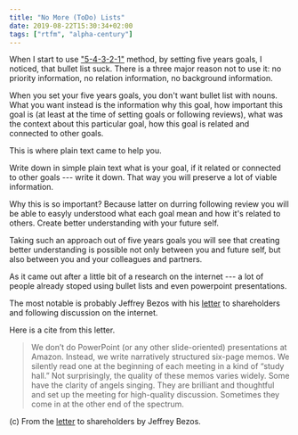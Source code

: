 ```yaml
---
title: "No More (ToDo) Lists"
date: 2019-08-22T15:30:34+02:00
tags: ["rtfm", "alpha-century"]
---
```


When I start to use ["5-4-3-2-1"][54321] method, by setting five years goals, I noticed,
that bullet list suck. There is a three major reason not to use it: no priority information,
no relation information, no background information.

When you set your five years goals, you don't want bullet list with nouns. What you want instead 
is the information why this goal, how important this goal is (at least at the time of setting goals 
or following reviews), what was the context about this particular goal, how this goal is related 
and connected to other goals.

This is where plain text came to help you.

Write down in simple plain text what is your goal, if it related or connected to other goals --- 
write it down. That way you will preserve a lot of viable information.

Why this is so important? Because latter on durring following review you will be able to easyly 
understood what each goal mean and how it's related to others. Create better understanding with 
your future self.

Taking such an approach out of five years goals you will see that creating better understanding 
is possible not only between you and future self, but also between you and your colleagues and
partners.

As it came out after a little bit of a research on the internet --- a lot of people already 
stoped using bullet lists and even powerpoint presentations.

The most notable is probably Jeffrey Bezos with his [letter][bl] to shareholders and following
discussion on the internet.

Here is a cite from this letter.

> We don’t do PowerPoint (or any other slide-oriented) presentations at Amazon. 
> Instead, we write narratively structured six-page memos. We silently read one 
> at the beginning of each meeting in a kind of “study hall.” Not surprisingly, 
> the quality of these memos varies widely. Some have the clarity of angels singing. 
> They are brilliant and thoughtful and set up the meeting for high-quality discussion. 
> Sometimes they come in at the other end of the spectrum. 

(c) From the [letter][bl] to shareholders by Jeffrey Bezos.

[bl]: https://www.sec.gov/Archives/edgar/data/1018724/000119312518121161/d456916dex991.htm

[54321]: https://www.reddit.com/r/productivity/comments/c42s4b/the_54321_method_for_setting_and_planning_goals/
